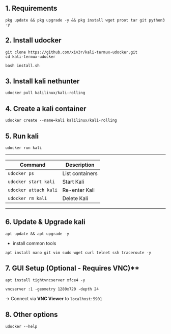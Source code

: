 ## 1. Requirements 
```
pkg update && pkg upgrade -y && pkg install wget proot tar git python3 -y
```
## 2. Install udocker
```
git clone https://github.com/xiv3r/kali-termux-udocker.git
cd kali-termux-udocker
```
```
bash install.sh
```
## 3. Install kali nethunter
```
udocker pull kalilinux/kali-rolling
```
## 4. Create a kali container
```
udocker create --name=kali kalilinux/kali-rolling  
```
## 5. Run kali
```
udocker run kali  
```
---
| Command | Description |  
|---------|-------------|  
| `udocker ps` | List containers |  
| `udocker start kali` | Start Kali |  
| `udocker attach kali` | Re-enter Kali |  
| `udocker rm kali` | Delete Kali |

---
## 6. Update & Upgrade kali
```
apt update && apt upgrade -y
```
- install common tools
```
apt install nano git vim sudo wget curl telnet ssh traceroute -y
```
## 7. GUI Setup (Optional - Requires VNC)** 
```
apt install tightvncserver xfce4 -y
```
```
vncserver :1 -geometry 1280x720 -depth 24  
```  
→ Connect via **VNC Viewer** to `localhost:5901`


## 8. Other options
```
udocker --help
```
